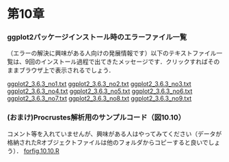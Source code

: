 # 第10章

### ggplot2パッケージインストール時のエラーファイル一覧
（エラーの解決に興味がある人向けの発展情報です）以下のテキストファイル一覧は、9回のインストール過程で出てきたメッセージです．クリックすればそのままブラウザ上で表示されるでしょう．

[ggplot2_3.6.3_no1.txt](./ggplot2_3.6.3_no1.txt)
[ggplot2_3.6.3_no2.txt](./ggplot2_3.6.3_no2.txt)
[ggplot2_3.6.3_no3.txt](./ggplot2_3.6.3_no3.txt)
[ggplot2_3.6.3_no4.txt](./ggplot2_3.6.3_no4.txt)
[ggplot2_3.6.3_no5.txt](./ggplot2_3.6.3_no5.txt)
[ggplot2_3.6.3_no6.txt](./ggplot2_3.6.3_no6.txt)
[ggplot2_3.6.3_no7.txt](./ggplot2_3.6.3_no7.txt)
[ggplot2_3.6.3_no8.txt](./ggplot2_3.6.3_no8.txt)
[ggplot2_3.6.3_no9.txt](./ggplot2_3.6.3_no9.txt)


### (おまけ)Procrustes解析用のサンプルコード（図10.10）
コメント等を入れていませんが、興味がある人はやってみてください（データが格納されたRオブジェクトファイルは他のフォルダからコピーすると良いでしょう）．
[forfig.10.10.R](./forfig.10.10.R)


